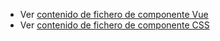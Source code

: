  - Ver [contenido de fichero de componente Vue](./zwindowfooteritem.vue)
 - Ver [contenido de fichero de componente CSS](./zwindowfooteritem.css)
